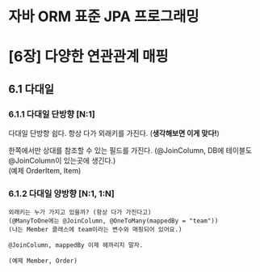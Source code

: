 # 자바 ORM 표준 JPA 프로그래밍
# [6장] 다양한 연관관계 매핑


## 6.1 다대일
### 6.1.1 다대일 단방향 [N:1] ###

다대일 단방향 쉽다.
항상 다가 외래키를 가진다. (**생각해보면 이게 맞다!**)

한쪽에서만 상대를 참조할 수 있는 필드를 가진다.
(@JoinColumn, DB에 테이블도 @JoinColumn이 있는곳에 생긴다.)
<br/>
(예제 OrderItem, Item)

### 6.1.2 다대일 양방향 [N:1, 1:N] ###

    외래키는 누가 가지고 있을까? (항상 다가 가진다고)
    (@ManyToOne에는 @JoinColumn, @OneToMany(mappedBy = "team"))
    (나는 Member 클래스에 team이라는 변수와 매핑되어 있어요.)

    @JoinColumn, mappedBy 이제 헤까리지 말자.

    (예제 Member, Order)